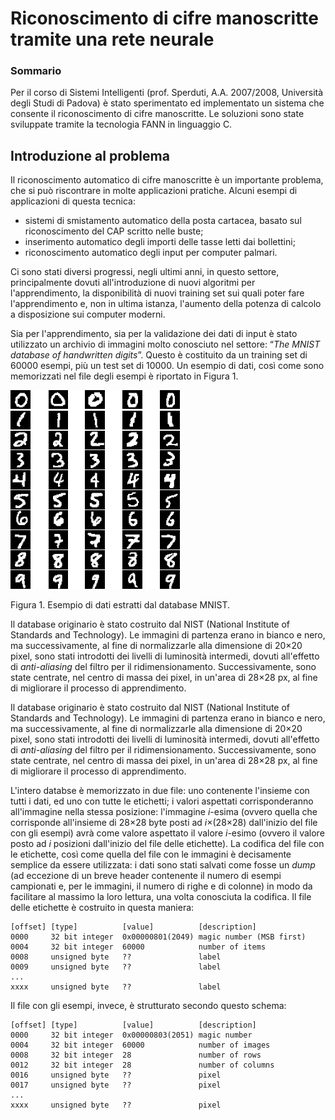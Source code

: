 # Riconoscimento di cifre manoscritte tramite una rete neurale

### Sommario

Per il corso di Sistemi Intelligenti (prof. Sperduti, A.A. 2007/2008, Università degli Studi di Padova) è stato sperimentato ed implementato un sistema che consente il riconoscimento di cifre manoscritte. Le soluzioni sono state sviluppate tramite la tecnologia FANN in linguaggio C.

## Introduzione al problema

Il riconoscimento automatico di cifre manoscritte è un importante problema, che si può riscontrare in molte applicazioni pratiche. Alcuni esempi di applicazioni di questa tecnica:
 * sistemi di smistamento automatico della posta cartacea, basato sul riconoscimento del CAP scritto nelle buste;
 * inserimento automatico degli importi delle tasse letti dai bollettini;
 * riconoscimento automatico degli input per computer palmari.
 
Ci sono stati diversi progressi, negli ultimi anni, in questo settore, principalmente dovuti all'introduzione di nuovi algoritmi per l'apprendimento, la disponibilità di nuovi training set sui quali poter fare l'apprendimento e, non in ultima istanza, l'aumento della potenza di calcolo a disposizione sui computer moderni.

Sia per l'apprendimento, sia per la validazione dei dati di input è stato utilizzato un archivio di immagini molto conosciuto nel settore: &ldquo;<em>The MNIST database of handwritten digits</em>&rdquo;. Questo è costituito da un training set di 60000 esempi, più un test set di 10000. Un esempio di dati, così come sono memorizzati nel file degli esempi è riportato in Figura 1.

![](https://raw.githubusercontent.com/delas/hdr/master/stuff/example_mnist.gif)

Figura 1. Esempio di dati estratti dal database MNIST.

Il database originario è stato costruito dal NIST (National Institute of Standards and Technology). Le immagini di partenza erano in bianco e nero, ma successivamente, al fine di normalizzarle alla dimensione di 20&times;20 pixel, sono stati introdotti dei livelli di luminosità intermedi, dovuti all'effetto di <em>anti-aliasing</em> del filtro per il ridimensionamento. Successivamente, sono state centrate, nel centro di massa dei pixel, in un'area di 28&times;28 px, al fine di migliorare il processo di apprendimento.

Il database originario è stato costruito dal NIST (National Institute of Standards and Technology). Le immagini di partenza erano in bianco e nero, ma successivamente, al fine di normalizzarle alla dimensione di 20&times;20 pixel, sono stati introdotti dei livelli di luminosità intermedi, dovuti all'effetto di <em>anti-aliasing</em> del filtro per il ridimensionamento. Successivamente, sono state centrate, nel centro di massa dei pixel, in un'area di 28&times;28 px, al fine di migliorare il processo di apprendimento.

L'intero databse è memorizzato in due file: uno contenente l'insieme con tutti i dati, ed uno con tutte le etichetti; i valori aspettati corrisponderanno all'immagine nella stessa posizione: l'immagine <em>i</em>-esima (ovvero quella che corrisponde all'insieme di 28&times;28 byte posti ad <em>i</em>&times;(28&times;28) dall'inizio del file con gli esempi) avrà come valore aspettato il valore <em>i</em>-esimo (ovvero il valore posto ad <em>i</em> posizioni dall'inizio del file delle etichette). La codifica del file con le etichette, così come quella del file con le immagini è decisamente semplice da essere utilizzata: i dati sono stati salvati come fosse un <em>dump</em> (ad eccezione di un breve header contenente il numero di esempi campionati e, per le immagini, il numero di righe e di colonne) in modo da facilitare al massimo la loro lettura, una volta conosciuta la codifica. Il file delle etichette è costruito in questa maniera:

```
[offset] [type]          [value]          [description]
0000     32 bit integer  0x00000801(2049) magic number (MSB first)
0004     32 bit integer  60000            number of items
0008     unsigned byte   ??               label
0009     unsigned byte   ??               label
...
xxxx     unsigned byte   ??               label
```
Il file con gli esempi, invece, è strutturato secondo questo schema:

```
[offset] [type]          [value]          [description]
0000     32 bit integer  0x00000803(2051) magic number
0004     32 bit integer  60000            number of images
0008     32 bit integer  28               number of rows
0012     32 bit integer  28               number of columns
0016     unsigned byte   ??               pixel
0017     unsigned byte   ??               pixel
...
xxxx     unsigned byte   ??               pixel
```
